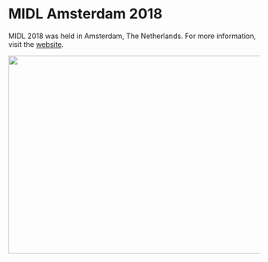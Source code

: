 # MIDL Amsterdam 2018

MIDL 2018 was held in Amsterdam, The Netherlands. For more information, visit the <a href="midl.amsterdam">website</a>.

<img src="https://midl.amsterdam/wp-content/uploads/2017/12/Damsko-1.jpg" width="800" height="398">
